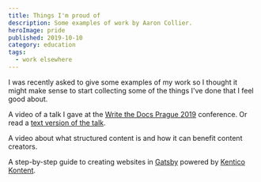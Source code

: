 ```yaml
---
title: Things I'm proud of
description: Some examples of work by Aaron Collier.
heroImage: pride
published: 2019-10-10
category: education
tags:
  - work elsewhere
---
```


<script>
  import Showcase from "$lib/components/Showcase.svelte"
  import ShowcaseItem from "$lib/components/ShowcaseItem.svelte"
</script>

I was recently asked to give some examples of my work so I thought it
might make sense to start collecting some of the things I've done that I
feel good about.

<Showcase>

<ShowcaseItem title="Write the Docs talk" link="https://www.youtube.com/watch?v=vj7TyUgBEW8" image="experience-map">

A video of a talk I gave at the [Write the Docs Prague 2019](http://www.writethedocs.org/conf/prague/2019/) conference.
Or read a [text version of the talk](/articles/seeing-your-docs-through-different-eyes).

</ShowcaseItem>

<ShowcaseItem title="Structured content video" link="https://www.youtube.com/watch?v=MlMkAqxoPZM" image="structured-content">

A video about what structured content is and how it can benefit content creators.

</ShowcaseItem>

<ShowcaseItem title="Gatsby guide" link="https://www.gatsbyjs.com/docs/sourcing-from-kentico-kontent/" image="gatsby-guide">

A step-by-step guide to creating websites in [Gatsby](https://www.gatsbyjs.org/) powered by [Kentico Kontent](https://kontent.ai/).

</ShowcaseItem>

</Showcase>
